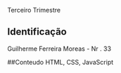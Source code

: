 Terceiro Trimestre

## Identificação
Guilherme Ferreira Moreas - Nr . 33

##Conteudo
HTML, CSS, JavaScript
